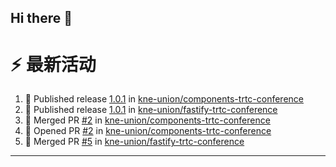 ## Hi there 👋

<!--

**Here are some ideas to get you started:**

🙋‍♀️ A short introduction - what is your organization all about?
🌈 Contribution guidelines - how can the community get involved?
👩‍💻 Useful resources - where can the community find your docs? Is there anything else the community should know?
🍿 Fun facts - what does your team eat for breakfast?
🧙 Remember, you can do mighty things with the power of [Markdown](https://docs.github.com/github/writing-on-github/getting-started-with-writing-and-formatting-on-github/basic-writing-and-formatting-syntax)
-->


# ⚡ 最新活动

<!--START_SECTION:activity-->
1. 🚀 Published release [1.0.1](https://github.com/kne-union/components-trtc-conference/releases/tag/1.0.1) in [kne-union/components-trtc-conference](https://github.com/kne-union/components-trtc-conference)
2. 🚀 Published release [1.0.1](https://github.com/kne-union/fastify-trtc-conference/releases/tag/1.0.1) in [kne-union/fastify-trtc-conference](https://github.com/kne-union/fastify-trtc-conference)
3. 🎉 Merged PR [#2](https://github.com/kne-union/components-trtc-conference/pull/2) in [kne-union/components-trtc-conference](https://github.com/kne-union/components-trtc-conference)
4. 💪 Opened PR [#2](https://github.com/kne-union/components-trtc-conference/pull/2) in [kne-union/components-trtc-conference](https://github.com/kne-union/components-trtc-conference)
5. 🎉 Merged PR [#5](https://github.com/kne-union/fastify-trtc-conference/pull/5) in [kne-union/fastify-trtc-conference](https://github.com/kne-union/fastify-trtc-conference)
<!--END_SECTION:activity-->

---
